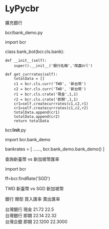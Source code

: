 # LyPycbr


擴充銀行

bcr/bank_demo.py

import bcr

class bank_bot(bcr.cls.bank):

    def __init__(self):  
        super().__init__('銀行名稱','爬蟲Url')
        
    def get_currrates(self):
        totalData = []
        c1 = bcr.cls.curr('TWD', '新台幣')
        c2 = bcr.cls.curr('TWD', '新台幣')
        r1 = bcr.cls.crate('現金',1,1)
        r2 = bcr.cls.crate('即期',1,1)
        cr1=self.createcurrrates(c1,c2,r1)
        cr2=self.createcurrrates(c1,c2,r2)
        totalData.append(cr1)
        totalData.append(cr2)
        return totalData
        
bcr/__init__.py

import bcr.bank_demo

bankrates =
[
        ......,
        bcr.bank_demo.bank_demo()
]


查詢新臺幣 vs 新加坡幣匯率

import bcr

ff=bcr.findRate('SGD')


TWD 新臺幣 vs SGD 新加坡幣

銀行       類型       買入匯率  賣出匯率 

台灣銀行   現金       21.72      22.5      
台灣銀行   即期       22.14      22.32     
台灣企銀   即期       22.1200    22.3000  
